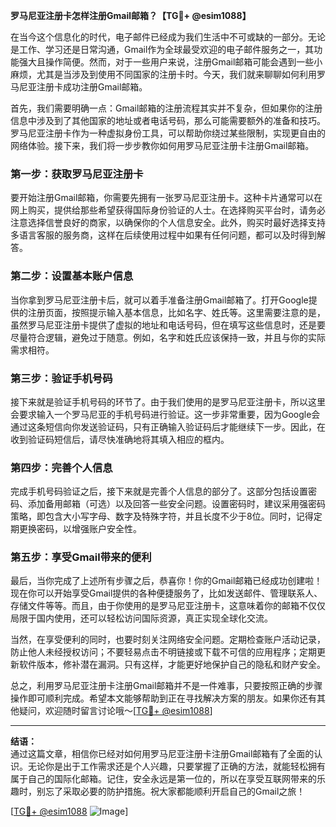 **罗马尼亚注册卡怎样注册Gmail邮箱？【TG💪+ @esim1088】**

在当今这个信息化的时代，电子邮件已经成为我们生活中不可或缺的一部分。无论是工作、学习还是日常沟通，Gmail作为全球最受欢迎的电子邮件服务之一，其功能强大且操作简便。然而，对于一些用户来说，注册Gmail邮箱可能会遇到一些小麻烦，尤其是当涉及到使用不同国家的注册卡时。今天，我们就来聊聊如何利用罗马尼亚注册卡成功注册Gmail邮箱。

首先，我们需要明确一点：Gmail邮箱的注册流程其实并不复杂，但如果你的注册信息中涉及到了其他国家的地址或者电话号码，那么可能需要额外的准备和技巧。罗马尼亚注册卡作为一种虚拟身份工具，可以帮助你绕过某些限制，实现更自由的网络体验。接下来，我们将一步步教你如何用罗马尼亚注册卡注册Gmail邮箱。

### 第一步：获取罗马尼亚注册卡

要开始注册Gmail邮箱，你需要先拥有一张罗马尼亚注册卡。这种卡片通常可以在网上购买，提供给那些希望获得国际身份验证的人士。在选择购买平台时，请务必注意选择信誉良好的商家，以确保你的个人信息安全。此外，购买时最好选择支持多语言客服的服务商，这样在后续使用过程中如果有任何问题，都可以及时得到解答。

### 第二步：设置基本账户信息

当你拿到罗马尼亚注册卡后，就可以着手准备注册Gmail邮箱了。打开Google提供的注册页面，按照提示输入基本信息，比如名字、姓氏等。这里需要注意的是，虽然罗马尼亚注册卡提供了虚拟的地址和电话号码，但在填写这些信息时，还是要尽量符合逻辑，避免过于随意。例如，名字和姓氏应该保持一致，并且与你的实际需求相符。

### 第三步：验证手机号码

接下来就是验证手机号码的环节了。由于我们使用的是罗马尼亚注册卡，所以这里会要求输入一个罗马尼亚的手机号码进行验证。这一步非常重要，因为Google会通过这条短信向你发送验证码，只有正确输入验证码后才能继续下一步。因此，在收到验证码短信后，请尽快准确地将其填入相应的框内。

### 第四步：完善个人信息

完成手机号码验证之后，接下来就是完善个人信息的部分了。这部分包括设置密码、添加备用邮箱（可选）以及回答一些安全问题。设置密码时，建议采用强密码策略，即包含大小写字母、数字及特殊字符，并且长度不少于8位。同时，记得定期更换密码，以增强账户安全性。

### 第五步：享受Gmail带来的便利

最后，当你完成了上述所有步骤之后，恭喜你！你的Gmail邮箱已经成功创建啦！现在你可以开始享受Gmail提供的各种便捷服务了，比如发送邮件、管理联系人、存储文件等等。而且，由于你使用的是罗马尼亚注册卡，这意味着你的邮箱不仅仅局限于国内使用，还可以轻松访问国际资源，真正实现全球化交流。

当然，在享受便利的同时，也要时刻关注网络安全问题。定期检查账户活动记录，防止他人未经授权访问；不要轻易点击不明链接或下载不可信的应用程序；定期更新软件版本，修补潜在漏洞。只有这样，才能更好地保护自己的隐私和财产安全。

总之，利用罗马尼亚注册卡注册Gmail邮箱并不是一件难事，只要按照正确的步骤操作即可顺利完成。希望本文能够帮助到正在寻找解决方案的朋友。如果你还有其他疑问，欢迎随时留言讨论哦～[[TG💪+ @esim1088](https://t.me/s/esim1088)]

---

**结语：**  
通过这篇文章，相信你已经对如何用罗马尼亚注册卡注册Gmail邮箱有了全面的认识。无论你是出于工作需求还是个人兴趣，只要掌握了正确的方法，就能轻松拥有属于自己的国际化邮箱。记住，安全永远是第一位的，所以在享受互联网带来的乐趣时，别忘了采取必要的防护措施。祝大家都能顺利开启自己的Gmail之旅！

[[TG💪+ @esim1088](https://t.me/s/esim1088) ![Image](https://i.postimg.cc/4NQfJmqS/Snipaste-2025-05-13-00-14-12.png)]